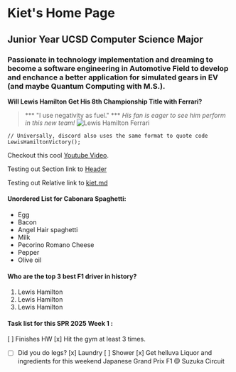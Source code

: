 # Kiet's Home Page
## Junior Year UCSD Computer Science Major
### Passionate in technology implementation and dreaming to become a software engineering in Automotive Field to develop and enchance a better application for simulated gears in EV (and maybe Quantum Computing with M.S.).


**Will Lewis Hamilton Get His 8th Championship Title with Ferrari?**
> *** "I use negativity as fuel." ***
*His fan is eager to see him perform in this new team!*
![Lewis Hamilton Ferrari](https://cdn-8.motorsport.com/images/amp/68yGx840/s6/lewis-hamilton-ferrari-sf-25.jpg)

```
// Universally, discord also uses the same format to quote code
LewisHamiltonVictory();
```

Checkout this cool [Youtube Video](https://www.youtube.com/watch?v=dQw4w9WgXcQ).

Testing out Section link to [Header](#kiets-home-page)

Testing out Relative link to [kiet.md](kiet.md)

#### Unordered List for Cabonara Spaghetti:
- Egg
- Bacon
- Angel Hair spaghetti
- Milk
- Pecorino Romano Cheese
- Pepper
- Olive oil

#### Who are the top 3 best F1 driver in history? 
1. Lewis Hamilton
2. Lewis Hamilton
3. Lewis Hamilton

#### Task list for this SPR 2025 Week 1 :
[ ] Finishes HW
[x] Hit the gym at least 3 times.
- [ ] Did you do legs?
[x] Laundry
[ ] Shower
[x] Get helluva Liquor and ingredients for this weekend Japanese Grand Prix F1 @ Suzuka Circuit

